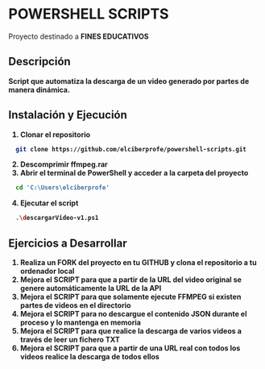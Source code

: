 # POWERSHELL SCRIPTS

<p>Proyecto destinado a <strong>FINES EDUCATIVOS</storng></p>

## Descripción

<p>Script que automatiza la descarga de un video generado por partes de manera dinámica.</p>

## Instalación y Ejecución

1. Clonar el repositorio
```sh
  git clone https://github.com/elciberprofe/powershell-scripts.git
  ```
2. Descomprimir ffmpeg.rar
3. Abrir el terminal de PowerShell y acceder a la carpeta del proyecto
```sh
  cd 'C:\Users\elciberprofe'
  ```
4. Ejecutar el script
```sh
  .\descargarVideo-v1.ps1
  ```
  
 ## Ejercicios a Desarrollar
1. Realiza un FORK del proyecto en tu GITHUB y clona el repositorio a tu ordenador local
2. Mejora el SCRIPT para que a partir de la URL del video original se genere automáticamente la URL de la API
3. Mejora el SCRIPT para que solamente ejecute FFMPEG si existen partes de videos en el directorio
4. Mejora el SCRIPT para no descargue el contenido JSON durante el proceso y lo mantenga en memoria
5. Mejora el SCRIPT para que realice la descarga de varios videos a través de leer un fichero TXT
6. Mejora el SCRIPT para que a partir de una URL real con todos los videos realice la descarga de todos ellos
